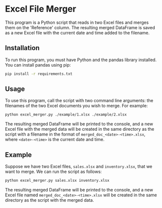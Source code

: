 # Excel File Merger

This program is a Python script that reads in two Excel files and merges them on the 'Reference' column. The resulting merged DataFrame is saved as a new Excel file with the current date and time added to the filename.

## Installation

To run this program, you must have Python and the pandas library installed. You can install pandas using pip:

```sh
pip install -r requirements.txt
```

## Usage

To use this program, call the script with two command line arguments: the filenames of the two Excel documents you wish to merge. For example:

```sh
python excel_merger.py ./example/1.xlsx ./example/2.xlsx
```

The resulting merged DataFrame will be printed to the console, and a new Excel file with the merged data will be created in the same directory as the script with a filename in the format of `merged_doc_<date>-<time>.xlsx`, where `<date>-<time>` is the current date and time.

## Example

Suppose we have two Excel files, `sales.xlsx` and `inventory.xlsx`, that we want to merge. We can run the script as follows:

```sh
python excel_merger.py sales.xlsx inventory.xlsx
```

The resulting merged DataFrame will be printed to the console, and a new Excel file named `merged_doc_<date>-<time>.xlsx` will be created in the same directory as the script with the merged data.